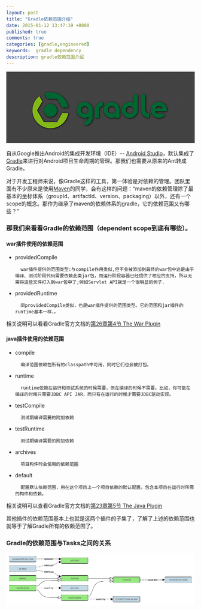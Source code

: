 ```yaml
---
layout: post
title: "Gradle依赖范围介绍"
date: 2015-01-12 13:47:19 +0800
published: true
comments: true
categories: [gradle,engineered]
keywords:  gradle dependency
description: gradle依赖范围介绍
---
```


![Gradle Logo](/images/blog/gradle.png)

自从Google推出Android的集成开发环境（IDE）-- [Android Studio](http://developer.android.com/tools/studio/index.html)，默认集成了[Gradle](http://www.gradle.org)来进行对Android项目生命周期的管理。那我们也需要从原来的Ant转成Gradle。

对于开发工程师来说，像Gradle这样的工具，第一体验是对依赖的管理。团队里面有不少原来是使用[Maven](http://maven.apache.org)的同学，会有这样的问题：“maven的依赖管理除了最基本的坐标体系（groupId、artifactId、version、packaging）以外，还有一个scope的概念。那作为继承了maven的依赖体系的gradle，它的依赖范围又有哪些？”


### 那我们来看看Gradle的依赖范围（dependent scope到底有哪些）。

#### war插件使用的依赖范围

* providedCompile

        war插件提供的范围类型:与compile作用类似,但不会被添加到最终的war包中这是由于编译、测试阶段代码需要依赖此类jar包，而运行阶段容器已经提供了相应的支持，所以无需将这些文件打入到war包中了;例如Servlet API就是一个很明显的例子.

* providedRuntime

        同providedCompile类似，也是war插件提供的范围类型。它的范围和jar插件的runtime基本一样，。

相关说明可以看看Gradle官方文档的[第26章第4节 The War Plugin](http://www.gradle.org/docs/current/userguide/war_plugin.html#N131A1)

#### java插件使用的依赖范围

* compile

        编译范围依赖在所有的classpath中可用，同时它们也会被打包。

* runtime

        runtime依赖在运行和测试系统的时候需要，但在编译的时候不需要。比如，你可能在编译的时候只需要JDBC API JAR，而只有在运行的时候才需要JDBC驱动实现。

* testCompile

        测试期编译需要的附加依赖

* testRuntime

        测试期编译需要的附加依赖

* archives

        项目构件时会使用的依赖范围

* default

        配置默认依赖范围，用在这个项目上一个项目依赖的默认配置。包含本项目在运行时所需的构件和依赖。

相关说明可以查看Gradle官方文档的[第23章第5节 The Java Plugin](http://www.gradle.org/docs/current/userguide/java_plugin.html#sec:java_plugin_and_dependency_management)


其他插件的依赖范围基本上也就是这两个插件的子集了，了解了上述的依赖范围也就等于了解Gradle所有的依赖范围了。


### Gradle的依赖范围与Tasks之间的关系

![依赖范围与Gradle Tasks之间的关系](/images/blog/javaPluginConfigurations.png)